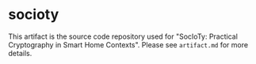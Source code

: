 # socioty

This artifact is the source code repository used for "SocIoTy: Practical Cryptography in Smart Home Contexts". Please see `artifact.md` for more details.
